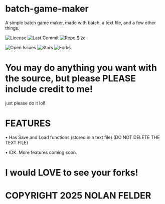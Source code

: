 # batch-game-maker
A simple batch game maker, made with batch, a text file, and a few other things.

![License](https://img.shields.io/badge/license-MIT-blue) ![Last Commit](https://img.shields.io/github/last-commit/computerguy0323/batch-game-maker) ![Repo Size](https://img.shields.io/github/repo-size/computerguy0323/batch-game-maker)

![Open Issues](https://img.shields.io/github/issues/computerguy0323/batch-game-maker) ![Stars](https://img.shields.io/github/stars/computerguy0323/batch-game-maker?style=social) ![Forks](https://img.shields.io/github/forks/computerguy0323/batch-game-maker?style=social)


# You may do anything you want with the source, but please PLEASE include credit to me!
just please do it lol!


# FEATURES

• Has Save and Load functions (stored in a text file) (DO NOT DELETE THE TEXT FILE)

• IDK. More features coming soon.


# I would LOVE to see your forks!





# COPYRIGHT 2025 NOLAN FELDER

